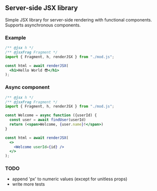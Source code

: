 ## Server-side JSX library

Simple JSX library for server-side rendering with functional components. Supports asynchronous components.

### Example
```jsx
/** @jsx h */
/** @jsxFrag Fragment */
import { Fragment, h, renderJSX } from "./mod.js";

const html = await renderJSX(
  <h1>Hello World 😎</h1>
);
```

### Async component
```jsx
/** @jsx h */
/** @jsxFrag Fragment */
import { Fragment, h, renderJSX } from "./mod.js";

const Welcome = async function ({userId) {
  const user = await findUser(userId)
  return (<span>Welcome, {user.name}!</span>)
}

const html = await renderJSX(
  <>
    <Welcome userId={id} />
  </>
);
```

### TODO
- append 'px' to numeric values (except for unitless props)
- write more tests
